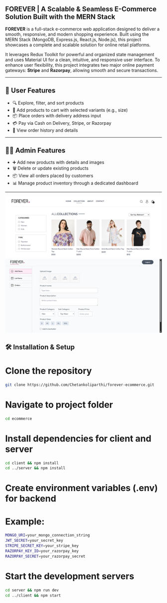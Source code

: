 ## FOREVER | A Scalable & Seamless E-Commerce Solution Built with the MERN Stack
**FOREVER** is a full-stack e-commerce web application designed to deliver a smooth, responsive, and modern shopping experience. 
Built using the MERN Stack (MongoDB, Express.js, React.js, Node.js), this project showcases a complete and scalable solution 
for online retail platforms.

It leverages Redux Toolkit for powerful and organized state management and uses Material UI for a clean, intuitive, and 
responsive user interface.
To enhance user flexibility, this project integrates two major online payment gateways: **Stripe** and **Razorpay**, allowing smooth and secure transactions.

---

## 👤 User Features

- 🔍 Explore, filter, and sort products
- 🛒 Add products to cart with selected variants (e.g., size)
- 📦 Place orders with delivery address input
- 💳 Pay via Cash on Delivery, Stripe, or Razorpay
- 📜 View order history and details

---

## 🧑‍💼 Admin Features

- ➕ Add new products with details and images
- 🗑️ Delete or update existing products
- 📦 View all orders placed by customers
- 📊 Manage product inventory through a dedicated dashboard

---
![Project Screenshot](./Screenshot%202025-06-04%20133938.png)
![Project Screenshot](./Screenshot%202025-06-04%20135711.png)

## 🛠️ Installation & Setup


# Clone the repository
```bash
git clone https://github.com/Chetankoliparthi/forever-ecommerce.git
```
# Navigate to project folder
```bash
cd ecommerce
```
# Install dependencies for client and server
```bash
cd client && npm install
cd ../server && npm install
```
# Create environment variables (.env) for backend
# Example:
```bash
MONGO_URI=your_mongo_connection_string
JWT_SECRET=your_secret_key
STRIPE_SECRET_KEY=your_stripe_key
RAZORPAY_KEY_ID=your_razorpay_key
RAZORPAY_SECRET=your_razorpay_secret
```
# Start the development servers
```bash
cd server && npm run dev
cd ../client && npm start
```
